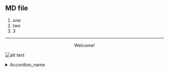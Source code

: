 ## MD file 

1. one
1. two
1. 3

----
<center>Welcome!</center>

![alt text](https://markdown.land/wp-content/uploads/2021/06/markdown-512px.png "Our logo")

<details>
    <summary>Accordion_name</summary>
    <p>Accordion_content</p>
    </details>
    
    


